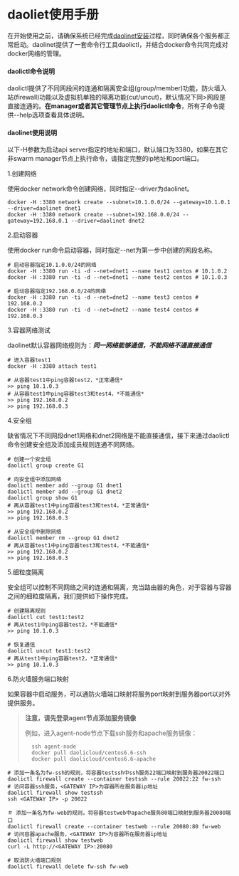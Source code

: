 daoliet使用手册
=========

在开始使用之前，请确保系统已经完成[daolinet安装](安装文档.md)过程，同时确保各个服务都正常启动。daolinet提供了一套命令行工具daolictl，并结合docker命令共同完成对docker网络的管理。

#### daolictl命令说明

daolictl提供了不同网段间的连通和隔离安全组(group/member)功能，防火墙入站(firewall)功能以及虚拟机单独的隔离功能(cut/uncut)，默认情况下同>网段是直接连通的。**在manager或者其它管理节点上执行daolictl命令**，所有子命令提供--help选项查看具体说明。

#### daolinet使用说明

以下-H参数为启动api server指定的地址和端口，默认端口为3380，如果在其它非swarm manager节点上执行命令，请指定完整的ip地址和port端口。

1.创建网络

使用docker network命令创建网络，同时指定--driver为daolinet。

    docker -H :3380 network create --subnet=10.1.0.0/24 --gateway=10.1.0.1 --driver=daolinet dnet1
    docker -H :3380 network create --subnet=192.168.0.0/24 --gateway=192.168.0.1 --driver=daolinet dnet2

2.启动容器

使用docker run命令启动容器，同时指定--net为第一步中创建的网段名称。

    # 启动容器指定10.1.0.0/24的网络
    docker -H :3380 run -ti -d --net=dnet1 --name test1 centos # 10.1.0.2
    docker -H :3380 run -ti -d --net=dnet1 --name test2 centos # 10.1.0.3

    # 启动容器指定192.168.0.0/24的网络
    docker -H :3380 run -ti -d --net=dnet2 --name test3 centos # 192.168.0.2
    docker -H :3380 run -ti -d --net=dnet2 --name test4 centos # 192.168.0.3

3.容器网络测试

daolinet默认容器网络规则为：***同一网络能够通信，不能网络不通直接通信***

    # 进入容器test1
    docker -H :3380 attach test1

    # 从容器test1中ping容器test2，*正常通信*
    >> ping 10.1.0.3
    # 从容器test1中ping容器test3和test4，*不能通信*
    >> ping 192.168.0.2
    >> ping 192.168.0.3

4.安全组

缺省情况下不同网段dnet1网络和dnet2网络是不能直接通信，接下来通过daolictl命令创建安全组及添加成员规则连通不同网络。

    # 创建一个安全组
    daolictl group create G1

    # 向安全组中添加网络
    daolictl member add --group G1 dnet1
    daolictl member add --group G1 dnet2
    daolictl group show G1
    # 再从容器test1中ping容器test3和test4，*正常通信*
    >> ping 192.168.0.2
    >> ping 192.168.0.3

    # 从安全组中删除网络
    daolictl member rm --group G1 dnet2
    # 再从容器test1中ping容器test3和test4，*不能通信*
    >> ping 192.168.0.2
    >> ping 192.168.0.3

5.细粒度隔离

安全组可以控制不同网络之间的连通和隔离，充当路由器的角色，对于容器与容器之间的细粒度隔离，我们提供如下操作完成。

    # 创建隔离规则
    daolictl cut test1:test2
    # 再从test1中ping容器test2，*不能通信*
    >> ping 10.1.0.3

    # 恢复通信
    daolictl uncut test1:test2
    # 再从test1中ping容器test2，*正常通信*
    >> ping 10.1.0.3

6.防火墙服务端口映射

如果容器中启动服务，可以通防火墙端口映射将服务port映射到服务器port以对外提供服务。

> **注意，请先登录agent节点添加服务镜像**
>
> 例如，进入agent-node节点下载ssh服务和apache服务镜像：
>
>       ssh agent-node
>       docker pull daolicloud/centos6.6-ssh
>       docker pull daolicloud/centos6.6-apache

    # 添加一条名为fw-ssh的规则，将容器testssh中ssh服务22端口映射到服务器20022端口
    daolictl firewall create --container testssh --rule 20022:22 fw-ssh
    # 访问容器ssh服务，<GATEWAY IP>为容器所在服务器ip地址
    daolictl firewall show testssh
    ssh <GATEWAY IP> -p 20022

    ＃ 添加一条名为fw-web的规则，将容器testweb中apache服务80端口映射到服务器20080端口
    daolictl firewall create --container testweb --rule 20080:80 fw-web
    # 访问容器apache服务，<GATEWAY IP>为容器所在服务器ip地址
    daolictl firewall show testweb
    curl -L http://<GATEWAY IP>:20080

    # 取消防火墙端口规则
    daolictl firewall delete fw-ssh fw-web
